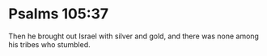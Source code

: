 # Psalms 105:37

Then he brought out Israel with silver and gold, and there was none among his tribes who stumbled.
